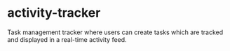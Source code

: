 # activity-tracker
Task management tracker where users can create tasks which are tracked and displayed in a real-time activity feed.
